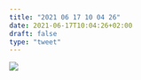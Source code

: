 ```yaml
---
title: "2021 06 17 10 04 26"
date: 2021-06-17T10:04:26+02:00
draft: false
type: "tweet"
---
```

![](/img/IMG_1555.JPG)
